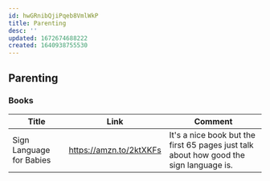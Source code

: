 ```yaml
---
id: hwGRnibQjiPqeb8VmlWkP
title: Parenting
desc: ''
updated: 1672674688222
created: 1640938755530
---
```


## Parenting

### Books

| Title                    | Link                    | Comment                                                                                |
| ------------------------ | ----------------------- | -------------------------------------------------------------------------------------- |
| Sign Language for Babies | https://amzn.to/2ktXKFs | It's a nice book but the first 65 pages just talk about how good the sign language is. |

